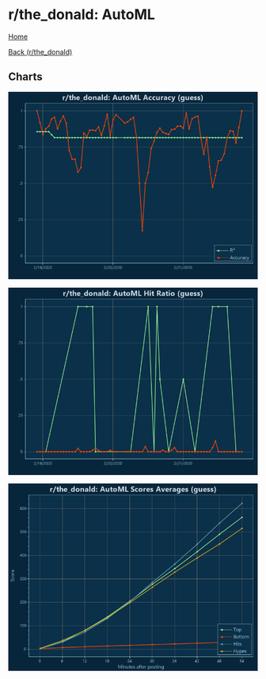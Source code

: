 # r/the_donald: AutoML

[Home](../../index.md)

[Back (r/the_donald)](../guess_the_donald.md)

## Charts

![r/the_donald R² (guess)](../../images/models/guess_the_donald_AutoML_Accuracy.png "r/the_donald R² (guess)")

![r/the_donald Hit Ratio (guess)](../../images/models/guess_the_donald_AutoML_HitRatio.png "r/the_donald Hit Ratio (guess)")

![r/the_donald Score Averages (guess)](../../images/models/guess_the_donald_AutoML_Scores.png "r/the_donald Score Averages (guess)")

